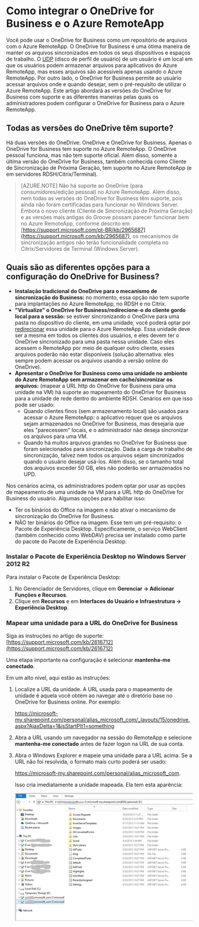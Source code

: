 <properties
   pageTitle="Como integrar o OneDrive for Business e o Azure RemoteApp | Microsoft Azure"
   description="Saiba como usar o OneDrive for Business com o Azure RemoteApp."
   services="remoteapp"
   documentationCenter=""
   authors="pavithir"
   manager="mbaldwin"
   editor=""/>

<tags
   ms.service="remoteapp"
   ms.devlang="na"
   ms.topic="hero-article"
   ms.tgt_pltfrm="na"
   ms.workload="compute"
   ms.date="03/31/2016"
   ms.author="elizapo"/>

# Como integrar o OneDrive for Business e o Azure RemoteApp

Você pode usar o OneDrive for Business como um repositório de arquivos com o Azure RemoteApp. O OneDrive for Business é uma ótima maneira de manter os arquivos sincronizados em todos os seus dispositivos e espaços de trabalho. O [UDP](remoteapp-upd.md) (disco de perfil de usuário) de um usuário é um local em que os usuários podem armazenar arquivos para aplicativos do Azure RemoteApp, mas esses arquivos são acessíveis apenas usando o Azure RemoteApp. Por outro lado, o OneDrive for Business permite ao usuário acessar arquivos onde e quando desejar, sem o pré-requisito de utilizar o Azure RemoteApp. Este artigo abordará as versões do OneDrive for Business com suporte e as diferentes maneiras pelas quais os administradores podem configurar o OneDrive for Business para o Azure RemoteApp.

## Todas as versões do OneDrive têm suporte?

Há duas versões do OneDrive: OneDrive e OneDrive for Business. Apenas o OneDrive for Business tem suporte no Azure RemoteApp. O OneDrive pessoal funciona, mas não tem suporte oficial. Além disso, somente a última versão do OneDrive for Business, também conhecida como Cliente de Sincronização de Próxima Geração, tem suporte no Azure RemoteApp (e em servidores RDSH/Citrix/Terminal).

>[AZURE.NOTE]  Não há suporte ao OneDrive (para consumidores/edição pessoal) no Azure RemoteApp. Além disso, nem todas as versões do OneDrive for Business têm suporte, pois ainda não foram certificadas para funcionar no Windows Server. Embora o novo cliente (Cliente de Sincronização de Próxima Geração) e as versões mais antigas do Groove possam parecer funcionar bem no Azure RemoteApp, conforme descrito em [https://support.microsoft.com/pt-BR/kb/2965687](https://support.microsoft.com/kb/2965687), os mecanismos de sincronização antigos não terão funcionalidade completa no Citrix/Servidores de Terminal (Windows Server).

## Quais são as diferentes opções para a configuração do OneDrive for Business?

- **Instalação tradicional do OneDrive para o mecanismo de sincronização do Business:** no momento, essa opção não tem suporte para implantações no Azure RemoteApp, no RDSH e no Citrix.
- **"Virtualize" o OneDrive for Business/redirecione-o do cliente gordo local para a sessão:** se estiver sincronizando o OneDrive para uma pasta no dispositivo do cliente, em uma unidade, você poderá optar por [redirecionar](remoteapp-redirection.md) essa unidade para o Azure RemoteApp. Essa unidade deve ser a mesma em todos os clientes dos usuários, e eles devem ter o OneDrive sincronizado para uma pasta nessa unidade. Caso eles acessem o RemoteApp por meio de qualquer outro cliente, esses arquivos poderão não estar disponíveis (solução alternativa: eles sempre podem acessar os arquivos usando a versão online do OneDrive). 
- **Apresentar o OneDrive for Business como uma unidade no ambiente do Azure RemoteApp sem armazenar em cache/sincronizar os arquivos:** (mapear a URL http do OneDrive for Business para uma unidade na VM) há suporte ao mapeamento do OneDrive for Business para a unidade de rede dentro do ambiente RDSH. Cenários em que isso pode ser usado: 
	- Quando clientes finos (sem armazenamento local) são usados para acessar o Azure RemoteApp: o aplicativo requer que os arquivos sejam armazenados no OneDrive for Business, mas desejaria que eles "parecessem" locais, e o administrador não deseja sincronizar os arquivos para uma VM.
	- Quando há muitos arquivos grandes no OneDrive for Business que foram selecionados para sincronização. Dada a carga de trabalho de sincronização, talvez nem todos os arquivos sejam sincronizados quando o usuário desejar usá-los. Além disso, se o tamanho total dos arquivos exceder 50 GB, eles não poderão ser armazenados no UPD.

Nos cenários acima, os administradores podem optar por usar as opções de mapeamento de uma unidade na VM para a URL http do OneDrive for Business do usuário. Algumas opções para habilitar isso:

- Ter os binários do Office na imagem e não ativar o mecanismo de sincronização do OneDrive for Business.
- NÃO ter binários do Office na imagem. Esse tem um pré-requisito: o Pacote de Experiência Desktop. Especificamente, o serviço WebClient (também conhecido como WebDAV) precisa ser instalado como parte do pacote do Pacote de Experiência Desktop. 

### Instalar o Pacote de Experiência Desktop no Windows Server 2012 R2
Para instalar o Pacote de Experiência Desktop:

1. No Gerenciador de Servidores, clique em **Gerenciar -> Adicionar Funções e Recursos**.
2. Clique em **Recursos** e em **Interfaces do Usuário e Infraestrutura -> Experiência Desktop**.

### Mapear uma unidade para a URL do OneDrive for Business

Siga as instruções no artigo de suporte: [https://support.microsoft.com/kb/2616712](https://support.microsoft.com/kb/2616712)
 
Uma etapa importante na configuração é selecionar **mantenha-me conectado**.

Em um alto nível, aqui estão as instruções:

1.	Localize a URL da unidade. A URL usada para o mapeamento de unidade é aquela você obtém ao navegar até o diretório base no OneDrive for Business online. Por exemplo:
 
	https://microsoft-my.sharepoint.com/personal/alias_microsoft_com/_layouts/15/onedrive.aspx?AjaxDelta=1&isStartPlt1=something
2.	Abra a URL usando um navegador na sessão do RemoteApp e selecione **mantenha-me conectado** antes de fazer logon na URL de sua conta.
3.	Abra o Windows Explorer e mapeie uma unidade para a URL acima. Se a URL não foi resolvida, o formato mais curto poderá ser usado:
	
	https://microsoft-my.sharepoint.com/personal/alias_microsoft_com.

	Isso cria imediatamente a unidade mapeada. Ela tem esta aparência:
 
	![OneDrive for Business como uma unidade de rede mapeada](./media/remoteapp-onedrive/ra-mappeddrive.png)

<!---HONumber=AcomDC_0406_2016-->
